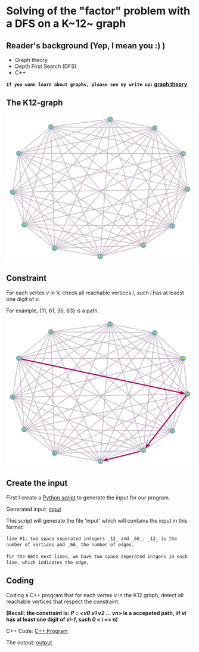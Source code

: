 # Solving of the "factor" problem with a DFS on a K~12~ graph


## Reader's background (Yep, I mean you :) )

* Graph theory
* Depth First Search (DFS)
* C++

__```If you wann learn about graphs, please see my write up:``` [graph theory](../../../../Graph-theory)__

## The K12-graph

![K12-graph](images/k12.png)


## Constraint
For each vertex _v_ in V, check all reachable vertices _i_, such _i_ has at leaést one digit of _v_.

For example, {11, 61, 36, 83} is a path.

![K12-graph-p1](images/k12-p1.png)

## Create the input

First I create a [Python script](edges.py) to generate the input for our program.

Generated input: [input](input) 

This script will generate the file 'input' which will contains the input in this format:
  
```
line #1: two space seperated integers _12_ and _66_. _12_ is the number of vertices and _66_ the number of edges.
  
for the 66th next lines, we have two space seperated intgers in each line, which indicates the edge.
```
  
  
 ## Coding
 
 Coding a C++ program that for each vertex _v_ in the K12 graph, detect all reachable vertices that respect the constraint.
 
 __(Recall: the constraint is: _P = <v0 v1 v2 ... vn>_ is a accepeted path, iif _vi_ has at least one digit of _vi-1_, such _0 < i <= n_)__
 
 C++ Code: [C++ Program](facteur.cpp)
 
 The output: [output](output)
